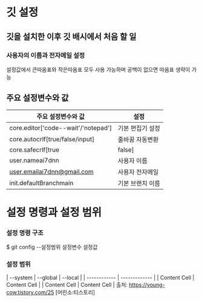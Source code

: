 # 깃 설정

## 깃을 설치한 이후 깃 배시에서 처음 할 일
### 사용자의 이름과 전자메일 설정
설정값에서 큰따옴표와 작은따옴표 모두 사용 가능하며 공백이 없으면 따옴표 생략이 가능

## 주요 설정변수와 값

|주요 설정변수와 값| 설정 |
| ------------ | ------------- |
| core.editor['code--wait'/'notepad'] | 기본 편집기 설정 |
| core.autocrlf[true/false/input] | 줄바꿈 자동변환 |
| core.safecrlf[true|false] | 줄바꿈 안전확인 |
| user.nameai7dnn | 사용자 이름 |
| user.emailai7dnn@gmail.com | 사용자 전자메일 |
| init.defaultBranchmain | 기본 브랜치 이름 |

# 설정 명령과 설정 범위

### 설정 명령 구조
$ git config --설정범위 설정변수 설정값

### 설정 범위
| --system | --global | --local |
| ------------ | ------------- |
| Content Cell | Content Cell  |
| Content Cell | Content Cell  |
출처: https://young-cow.tistory.com/25 [어린소:티스토리]
